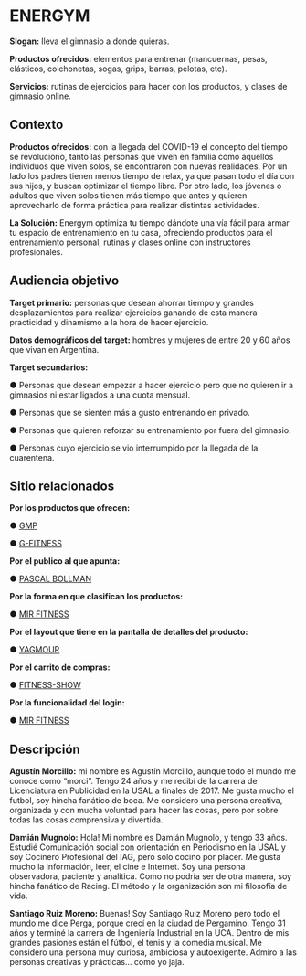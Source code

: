 # ENERGYM

**Slogan:** lleva el gimnasio a donde quieras.

**Productos ofrecidos:** elementos para entrenar (mancuernas, pesas, elásticos, colchonetas, sogas, grips, barras, pelotas, etc).

**Servicios:** rutinas de ejercicios para hacer con los productos, y clases de gimnasio online.


## Contexto

**Productos ofrecidos:** con la llegada del COVID-19 el concepto del tiempo se revoluciono, tanto las personas que viven en familia como aquellos individuos que viven solos, se encontraron con nuevas realidades. Por un lado los padres tienen menos tiempo de relax, ya que pasan todo el día con sus hijos,  y buscan optimizar el tiempo libre. Por otro lado, los jóvenes o adultos que viven solos tienen más tiempo que antes y quieren aprovecharlo de forma práctica para realizar distintas actividades.

**La Solución:** Energym optimiza tu tiempo dándote una vía fácil para armar tu espacio de entrenamiento en tu casa, ofreciendo productos para el entrenamiento personal, rutinas y clases online con instructores profesionales.


## Audiencia objetivo

**Target primario:** personas que desean ahorrar tiempo y grandes desplazamientos para realizar ejercicios ganando de esta manera practicidad y dinamismo a la hora de hacer ejercicio.

**Datos demográficos del target:** hombres y mujeres de entre 20 y 60 años que vivan en Argentina.


**Target secundarios:**

●   Personas que desean empezar a hacer ejercicio pero que no quieren ir a gimnasios ni estar ligados a una cuota mensual.

●   Personas que se sienten más a gusto entrenando en privado.

●     Personas que quieren reforzar su entrenamiento por fuera del gimnasio.

●    Personas cuyo ejercicio se vio interrumpido por la llegada de la cuarentena.

## Sitio relacionados

**Por los productos que ofrecen:**

● [GMP](https://www.gmp.com.ar/)

● [G-FITNESS](https://tienda.gfitness.com.ar/shop/category/entrena-en-casa-38/page/1)

**Por el publico al que apunta:**

● [PASCAL BOLLMAN](http://www.pascalbollmann.ch/de/)

**Por la forma en que clasifican los productos:**

● [MIR FITNESS](https://mirfitness.com.ar/categoria-producto/accesorios/)

**Por el layout que tiene en la pantalla de detalles del producto:**

● [YAGMOUR](https://www.yagmour.com.ar/pantalon-de-sintetico-millie/p)

**Por el carrito de compras:**

● [FITNESS-SHOW](https://www.fitness-show.com.ar/)

**Por la funcionalidad del login:**

● [MIR FITNESS](https://mirfitness.com.ar/)



## Descripción

**Agustín Morcillo:** mi nombre es Agustín Morcillo, aunque todo el mundo me conoce como “morci”. Tengo 24 años y me recibí de la carrera de Licenciatura en Publicidad en la USAL a finales de 2017. Me gusta mucho el futbol, soy hincha fanático de boca. Me considero una persona creativa, organizada y con mucha voluntad para hacer las cosas, pero por sobre todas las cosas comprensiva y divertida.

**Damián Mugnolo:** Hola! Mi nombre es Damián Mugnolo, y tengo 33 años. Estudié Comunicación social con orientación en Periodismo en la USAL y soy Cocinero Profesional del IAG, pero solo cocino por placer. Me gusta mucho la información, leer, el cine e Internet. Soy una persona observadora, paciente y analítica. Como no podría ser de otra manera, soy hincha fanático de Racing. El método y la organización son mi filosofía de vida. 

**Santiago Ruiz Moreno:** Buenas! Soy Santiago Ruiz Moreno pero todo el mundo me dice Perga, porque crecí en la ciudad de Pergamino. Tengo 31 años y terminé la carrera de Ingeniería Industrial en la UCA. Dentro de mis grandes pasiones están el fútbol, el tenis y la comedia musical. Me considero una persona muy curiosa, ambiciosa y autoexigente. Admiro a las personas creativas y prácticas… como yo jaja.
